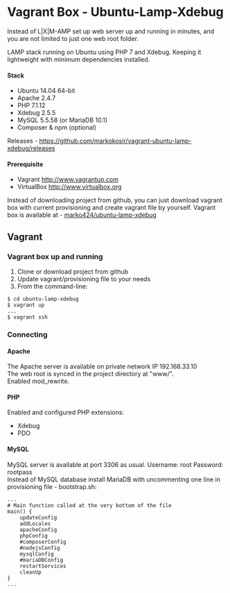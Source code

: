 # Vagrant Box - Ubuntu-Lamp-Xdebug
Instead of L|X|M-AMP set up web server up and running in minutes, and you are not limited to just one web root folder.

LAMP stack running on Ubuntu using PHP 7 and Xdebug. Keeping it lightweight with minimum dependencies installed.

#### Stack
* Ubuntu 14.04 64-bit
* Apache 2.4.7
* PHP 7.1.12
* Xdebug 2.5.5
* MySQL 5.5.58 (or MariaDB 10.1)
* Composer & npm (optional)

Releases - https://github.com/markokosir/vagrant-ubuntu-lamp-xdebug/releases

#### Prerequisite
* Vagrant <http://www.vagrantup.com>
* VirtualBox <http://www.virtualbox.org>

Instead of downloading project from github, you can just download vagrant box with current provisioning and create vagrant file by yourself. Vagrant box is available at - [marko424/ubuntu-lamp-xdebug](https://app.vagrantup.com/marko424/boxes/ubuntu-lamp-xdebug)

## Vagrant
### Vagrant box up and running
1. Clone or download project from github
2. Update vagrant/provisioning file to your needs
3. From the command-line:
```
$ cd ubuntu-lamp-xdebug
$ vagrant up
...
$ vagrant ssh
```

### Connecting
#### Apache
The Apache server is available on private network IP 192.168.33.10  
The web root is synced in the project directory at "www/".  
Enabled mod_rewrite.

#### PHP
Enabled and configured PHP extensions:
* Xdebug
* PDO

#### MySQL
MySQL server is available at port 3306 as usual. Username: root Password: rootpass  
Instead of MySQL database install MariaDB with uncommenting one line in provisioning file - bootstrap.sh:
```
...
# Main function called at the very bottom of the file
main() {
	updateConfig
	addLocales
	apacheConfig
	phpConfig
	#composerConfig
	#nodejsConfig
	mysqlConfig
	#mariaDBConfig
	restartServices
	cleanUp
}
...
```
